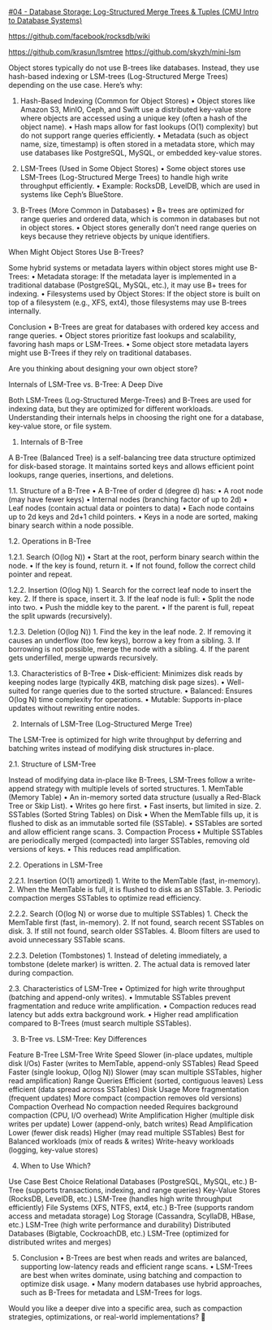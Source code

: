 [#04 - Database Storage: Log-Structured Merge Trees & Tuples (CMU Intro to Database Systems)](https://www.youtube.com/watch?v=IHtVWGhG0Xg&t=1372s)

https://github.com/facebook/rocksdb/wiki

https://github.com/krasun/lsmtree
https://github.com/skyzh/mini-lsm




Object stores typically do not use B-trees like databases. Instead, they use hash-based indexing or LSM-trees (Log-Structured Merge Trees) depending on the use case. Here’s why:

1. Hash-Based Indexing (Common for Object Stores)
	•	Object stores like Amazon S3, MinIO, Ceph, and Swift use a distributed key-value store where objects are accessed using a unique key (often a hash of the object name).
	•	Hash maps allow for fast lookups (O(1) complexity) but do not support range queries efficiently.
	•	Metadata (such as object name, size, timestamp) is often stored in a metadata store, which may use databases like PostgreSQL, MySQL, or embedded key-value stores.

2. LSM-Trees (Used in Some Object Stores)
	•	Some object stores use LSM-Trees (Log-Structured Merge Trees) to handle high write throughput efficiently.
	•	Example: RocksDB, LevelDB, which are used in systems like Ceph’s BlueStore.

3. B-Trees (More Common in Databases)
	•	B+ trees are optimized for range queries and ordered data, which is common in databases but not in object stores.
	•	Object stores generally don’t need range queries on keys because they retrieve objects by unique identifiers.

When Might Object Stores Use B-Trees?

Some hybrid systems or metadata layers within object stores might use B-Trees:
	•	Metadata storage: If the metadata layer is implemented in a traditional database (PostgreSQL, MySQL, etc.), it may use B+ trees for indexing.
	•	Filesystems used by Object Stores: If the object store is built on top of a filesystem (e.g., XFS, ext4), those filesystems may use B-trees internally.

Conclusion
	•	B-Trees are great for databases with ordered key access and range queries.
	•	Object stores prioritize fast lookups and scalability, favoring hash maps or LSM-Trees.
	•	Some object store metadata layers might use B-Trees if they rely on traditional databases.

Are you thinking about designing your own object store?




Internals of LSM-Tree vs. B-Tree: A Deep Dive

Both LSM-Trees (Log-Structured Merge-Trees) and B-Trees are used for indexing data, but they are optimized for different workloads. Understanding their internals helps in choosing the right one for a database, key-value store, or file system.

1. Internals of B-Tree

A B-Tree (Balanced Tree) is a self-balancing tree data structure optimized for disk-based storage. It maintains sorted keys and allows efficient point lookups, range queries, insertions, and deletions.

1.1. Structure of a B-Tree
	•	A B-Tree of order d (degree d) has:
	•	A root node (may have fewer keys)
	•	Internal nodes (branching factor of up to 2d)
	•	Leaf nodes (contain actual data or pointers to data)
	•	Each node contains up to 2d keys and 2d+1 child pointers.
	•	Keys in a node are sorted, making binary search within a node possible.

1.2. Operations in B-Tree

1.2.1. Search (O(log N))
	•	Start at the root, perform binary search within the node.
	•	If the key is found, return it.
	•	If not found, follow the correct child pointer and repeat.

1.2.2. Insertion (O(log N))
	1.	Search for the correct leaf node to insert the key.
	2.	If there is space, insert it.
	3.	If the leaf node is full:
	•	Split the node into two.
	•	Push the middle key to the parent.
	•	If the parent is full, repeat the split upwards (recursively).

1.2.3. Deletion (O(log N))
	1.	Find the key in the leaf node.
	2.	If removing it causes an underflow (too few keys), borrow a key from a sibling.
	3.	If borrowing is not possible, merge the node with a sibling.
	4.	If the parent gets underfilled, merge upwards recursively.

1.3. Characteristics of B-Tree
	•	Disk-efficient: Minimizes disk reads by keeping nodes large (typically 4KB, matching disk page sizes).
	•	Well-suited for range queries due to the sorted structure.
	•	Balanced: Ensures O(log N) time complexity for operations.
	•	Mutable: Supports in-place updates without rewriting entire nodes.

2. Internals of LSM-Tree (Log-Structured Merge Tree)

The LSM-Tree is optimized for high write throughput by deferring and batching writes instead of modifying disk structures in-place.

2.1. Structure of LSM-Tree

Instead of modifying data in-place like B-Trees, LSM-Trees follow a write-append strategy with multiple levels of sorted structures.
	1.	MemTable (Memory Table)
	•	An in-memory sorted data structure (usually a Red-Black Tree or Skip List).
	•	Writes go here first.
	•	Fast inserts, but limited in size.
	2.	SSTables (Sorted String Tables) on Disk
	•	When the MemTable fills up, it is flushed to disk as an immutable sorted file (SSTable).
	•	SSTables are sorted and allow efficient range scans.
	3.	Compaction Process
	•	Multiple SSTables are periodically merged (compacted) into larger SSTables, removing old versions of keys.
	•	This reduces read amplification.

2.2. Operations in LSM-Tree

2.2.1. Insertion (O(1) amortized)
	1.	Write to the MemTable (fast, in-memory).
	2.	When the MemTable is full, it is flushed to disk as an SSTable.
	3.	Periodic compaction merges SSTables to optimize read efficiency.

2.2.2. Search (O(log N) or worse due to multiple SSTables)
	1.	Check the MemTable first (fast, in-memory).
	2.	If not found, search recent SSTables on disk.
	3.	If still not found, search older SSTables.
	4.	Bloom filters are used to avoid unnecessary SSTable scans.

2.2.3. Deletion (Tombstones)
	1.	Instead of deleting immediately, a tombstone (delete marker) is written.
	2.	The actual data is removed later during compaction.

2.3. Characteristics of LSM-Tree
	•	Optimized for high write throughput (batching and append-only writes).
	•	Immutable SSTables prevent fragmentation and reduce write amplification.
	•	Compaction reduces read latency but adds extra background work.
	•	Higher read amplification compared to B-Trees (must search multiple SSTables).

3. B-Tree vs. LSM-Tree: Key Differences

Feature	B-Tree	LSM-Tree
Write Speed	Slower (in-place updates, multiple disk I/Os)	Faster (writes to MemTable, append-only SSTables)
Read Speed	Faster (single lookup, O(log N))	Slower (may scan multiple SSTables, higher read amplification)
Range Queries	Efficient (sorted, contiguous leaves)	Less efficient (data spread across SSTables)
Disk Usage	More fragmentation (frequent updates)	More compact (compaction removes old versions)
Compaction Overhead	No compaction needed	Requires background compaction (CPU, I/O overhead)
Write Amplification	Higher (multiple disk writes per update)	Lower (append-only, batch writes)
Read Amplification	Lower (fewer disk reads)	Higher (may read multiple SSTables)
Best for	Balanced workloads (mix of reads & writes)	Write-heavy workloads (logging, key-value stores)

4. When to Use Which?

Use Case	Best Choice
Relational Databases (PostgreSQL, MySQL, etc.)	B-Tree (supports transactions, indexing, and range queries)
Key-Value Stores (RocksDB, LevelDB, etc.)	LSM-Tree (handles high write throughput efficiently)
File Systems (XFS, NTFS, ext4, etc.)	B-Tree (supports random access and metadata storage)
Log Storage (Cassandra, ScyllaDB, HBase, etc.)	LSM-Tree (high write performance and durability)
Distributed Databases (Bigtable, CockroachDB, etc.)	LSM-Tree (optimized for distributed writes and merges)

5. Conclusion
	•	B-Trees are best when reads and writes are balanced, supporting low-latency reads and efficient range scans.
	•	LSM-Trees are best when writes dominate, using batching and compaction to optimize disk usage.
	•	Many modern databases use hybrid approaches, such as B-Trees for metadata and LSM-Trees for logs.

Would you like a deeper dive into a specific area, such as compaction strategies, optimizations, or real-world implementations? 🚀
